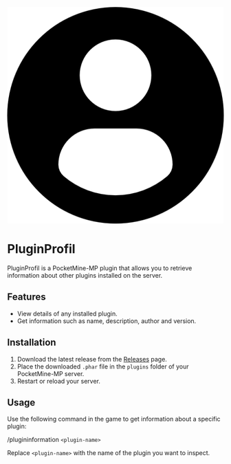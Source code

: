 <img src="icon.png" alt="icon"/>

# PluginProfil

PluginProfil is a PocketMine-MP plugin that allows you to retrieve information about other plugins installed on the server.

## Features

- View details of any installed plugin.
- Get information such as name, description, author and version.

## Installation

1. Download the latest release from the [Releases](https://github.com/JustTimmm/PluginProfil-PMMP/releases) page.
2. Place the downloaded `.phar` file in the `plugins` folder of your PocketMine-MP server.
3. Restart or reload your server.

## Usage

Use the following command in the game to get information about a specific plugin:

/plugininformation `<plugin-name>`

Replace `<plugin-name>` with the name of the plugin you want to inspect.
